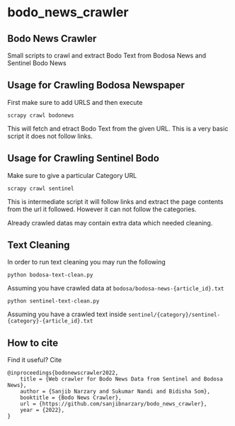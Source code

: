 # bodo_news_crawler
## Bodo News Crawler
Small scripts to crawl and extract Bodo Text from Bodosa News and Sentinel Bodo News

## Usage for Crawling Bodosa Newspaper
First make sure to add URLS and then execute
```
scrapy crawl bodonews
```
This will fetch and etract Bodo Text from the given URL. This is a very basic script it does not follow links.

## Usage for Crawling Sentinel Bodo
Make sure to give a particular Category URL
```
scrapy crawl sentinel
```
This is intermediate script it will follow links and extract the page contents from the url it followed. However it can not follow the categories.

Already crawled datas may contain extra data which needed cleaning.
## Text Cleaning
In order to run text cleaning you may run the following

```
python bodosa-text-clean.py
```
Assuming you have crawled data at `bodosa/bodosa-news-{article_id}.txt`

```
python sentinel-text-clean.py
```
Assuming you have a crawled text inside `sentinel/{category}/sentinel-{category}-{article_id}.txt`
## How to cite
Find it useful? Cite
```
@inproceedings{bodonewscrawler2022,
	title = {Web crawler for Bodo News Data from Sentinel and Bodosa News},
  	author = {Sanjib Narzary and Sukumar Nandi and Bidisha Som},
	booktitle = {Bodo News Crawler},
	url = {https://github.com/sanjibnarzary/bodo_news_crawler},
	year = {2022},
}
```